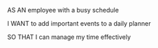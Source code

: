AS AN employee with a busy schedule

I WANT to add important events to a daily planner

SO THAT I can manage my time effectively
